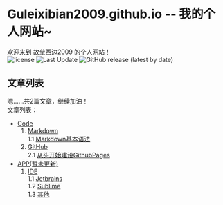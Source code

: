 # Guleixibian2009.github.io -- 我的个人网站~
欢迎来到 故垒西边2009 的个人网站！  
![license](https://img.shields.io/github/license/Guleixibian2009/guleixibian2009.github.io)
![Last Update](https://img.shields.io/badge/LatestUpdate-08.08-brightgreen)
![GitHub release (latest by date)](https://img.shields.io/github/v/release/guleixibian2009/guleixibian2009.github.io)
## 文章列表

嗯......共2篇文章，继续加油！  
文章列表：  
- [Code](https://guleixibian2009.github.io/Code/)   
    1. [Markdown](https://guleixibian2009.github.io/Code/Markdown/)  
        1.1 [Markdown基本语法](https://guleixibian2009.github.io/Code/Markdown/01/)  
    2. [GitHub](https://guleixibian2009.github.io/Code/Github/)  
        2.1 [从头开始建设GithubPages](https://guleixibian2009.github.io/Code/Github/01/)  
- [APP(暂未更新)]()  
    1. [IDE]()  
        1.1 [Jetbrains]()  
        1.2 [Sublime]()  
        1.3 [其他]()